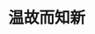 <script setup>
import ReviewPage from '../components/ReviewPage.vue'
</script>

# 温故而知新

<ReviewPage />
